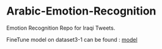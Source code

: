 # Arabic-Emotion-Recognition
Emotion Recognition Repo for Iraqi Tweets.

FineTune model on dataset3-1 can be found : [model](https://huggingface.co/fvyounesi/Marbert_Iraqi_FineTuned)
